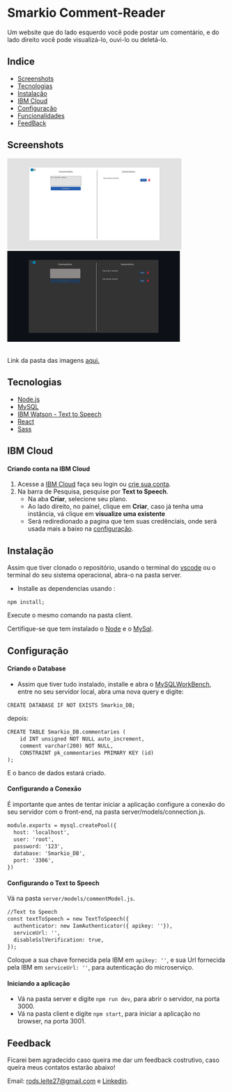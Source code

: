 # Smarkio Comment-Reader
Um website que do lado esquerdo você pode postar um comentário, e do lado direito você pode visualizá-lo, ouvi-lo ou deletá-lo.

## Indice
* [Screenshots](#screenshots)
* [Tecnologias](#tecnologias)
* [Instalação](#instalação)
* [IBM Cloud](#ibm-cloud)
* [Configuração](#configuração)
* [Funcionalidades](#funcionalidades)
* [FeedBack](#so)

## Screenshots

<img src="client/public/images/app-image-1.png" width="400" />

<img src="client/public/images/app-image-2.png" width="400" />

<br>Link da pasta das imagens <a href="https://github.com/Rods27/smarkio-page/tree/main/client/public">aqui.</a>


## Tecnologias
<ul>
  <li><a href="https://nodejs.org/en/">Node.js</a></li>
  <li><a href="https://www.mysql.com/">MySQL</a></li>
  <li><a href="https://www.ibm.com/br-pt/cloud/watson-text-to-speech">IBM Watson - Text to Speech</a></li>
  <li><a href="https://reactjs.org">React</a></li>
  <li><a href="https://sass-lang.com/">Sass</a></li>
</ul>

## IBM Cloud
#### Criando conta na IBM Cloud
1. Acesse a [IBM Cloud](https://cloud.ibm.com/login) faça seu login ou [crie sua conta](https://cloud.ibm.com/registration).
2. Na barra de Pesquisa, pesquise por **Text to Speech**.
	- Na aba **Criar**, selecione seu plano.
	- Ao lado direito, no painel, clique em **Criar**, caso já tenha uma instância, vá clique em **visualize uma existente**
	- Será rediredionado a pagina que tem suas credênciais, onde será usada mais a baixo na [configuração](#configurando-o-text-to-speech).

## Instalação
Assim que tiver clonado o repositório, usando o terminal do [vscode](https://code.visualstudio.com/) ou o terminal do seu sistema operacional, abra-o na pasta server.
- Installe as dependencias usando :
```
npm install;
```
Execute o mesmo comando na pasta client.

Certifique-se que tem instalado o [Node](#tecnologias) e o [MySql](#tecnologias).

## Configuração

#### Criando o Database
- Assim que tiver tudo instalado, installe e abra o [MySQLWorkBench](https://www.mysql.com/products/workbench/), entre no seu servidor local, abra uma nova query e digite: 
```
CREATE DATABASE IF NOT EXISTS Smarkio_DB;
```
depois:
```
CREATE TABLE Smarkio_DB.commentaries (
	id INT unsigned NOT NULL auto_increment,
    comment varchar(200) NOT NULL,
    CONSTRAINT pk_commentaries PRIMARY KEY (id)
);
```
E o banco de dados estará criado.

#### Configurando a Conexão
É importante que antes de tentar iniciar a aplicação configure a conexão do seu servidor com o front-end, na pasta server/models/connection.js.
```
module.exports = mysql.createPool({
  host: 'localhost',
  user: 'root',
  password: '123',
  database: 'Smarkio_DB',
  port: '3306',
})
```
#### Configurando o Text to Speech
Vá na pasta ```server/models/commentModel.js```.
```
//Text to Speech
const textToSpeech = new TextToSpeech({
  authenticator: new IamAuthenticator({ apikey: ''}),
  serviceUrl: '',
  disableSslVerification: true,
});
```
Coloque a sua chave fornecida pela IBM em ```apikey: ''```, e sua Url fornecida pela IBM em ```serviceUrl: ''```, para autenticação do microserviço.

#### Iniciando a aplicação
- Vá na pasta server e digite ```npm run dev```, para abrir o servidor, na porta 3000.
- Vá na pasta client e digite ```npm start```, para iniciar a aplicação no browser, na porta 3001.

## Feedback 

Ficarei bem agradecido caso queira me dar um feedback costrutivo, caso queira meus contatos estarão abaixo!

Email: rods.leite27@gmail.com e <a href="https://linkedin.com/in/rodrigoleite27">Linkedin</a>.

